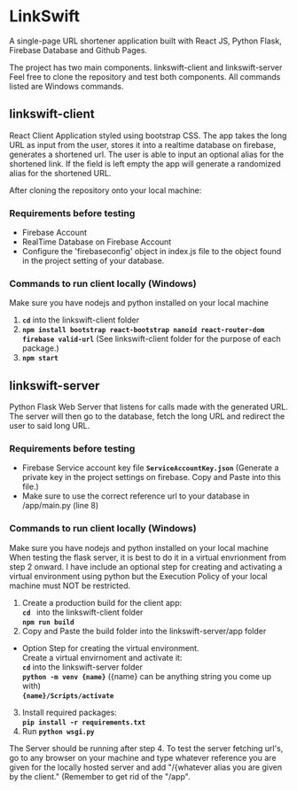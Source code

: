 # LinkSwift
A single-page URL shortener application built with React JS, Python Flask, Firebase Database and Github Pages.

The project has two main components. linkswift-client and linkswift-server <br />
Feel free to clone the repository and test both components. All commands listed are Windows commands.

## linkswift-client
React Client Application styled using bootstrap CSS. The app takes the long URL as input from the user, stores it into a realtime database on firebase, generates a shortened url. The user is able to input an optional alias for the shortened link. If the field is left empty the app will generate a randomized alias for the shortened URL. 

After cloning the repository onto your local machine:

### Requirements before testing
- Firebase Account
- RealTime Database on Firebase Account
- Configure the 'firebaseconfig' object in index.js file to the object found in the project setting of your database.
### Commands to run client locally (Windows)
Make sure you have nodejs and python installed on your local machine <br/>
1. **`cd`** into the linkswift-client folder
2. **`npm install bootstrap react-bootstrap nanoid react-router-dom firebase valid-url`** (See linkswift-client folder for the purpose of each package.)
3. **`npm start`**


## linkswift-server
Python Flask Web Server that listens for calls made with the generated URL. The server will then go to the database, fetch the long URL and redirect the user to said long URL.

### Requirements before testing 
- Firebase Service account key file **`ServiceAccountKey.json`** (Generate a private key in the project settings on firebase. Copy and Paste into this file.)
- Make sure to use the correct reference url to your database in /app/main.py (line 8)
### Commands to run client locally (Windows)
Make sure you have nodejs and python installed on your local machine <br/>
When testing the flask server, it is best to do it in a virtual envrionment from step 2 onward. I have include an optional step for creating and activating a virtual environment using python but the Execution Policy of your local machine must NOT be restricted. 
1. Create a production build for the client app: <br/>
**`cd `** into the linkswift-client folder<br/>
**`npm run build`**
2. Copy and Paste the build folder into the linkswift-server/app folder 
- Option Step for creating the virtual environment. <br/> Create a virtual envirnoment and activate it: <br />
**`cd`** into the linkswift-server folder <br />
**`python -m venv {name}`** ({name} can be anything string you come up with) <br />
**`{name}/Scripts/activate`**
3. Install required packages: <br/>
**`pip install -r requirements.txt`**
4. Run **`python wsgi.py`**

  The Server should be running after step 4. To test the server fetching url's, go to any browser on your machine and type whatever reference you are given for the locally hosted server and add "/{whatever alias you are given by the client." (Remember to get rid of the "/app".


